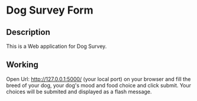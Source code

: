 # Dog Survey Form

## Description

This is a Web application for Dog Survey.

## Working

Open Url: http://127.0.0.1:5000/ (your local port) on your browser and fill the breed of your dog, your dog's mood and food choice and click submit. Your choices will be submited and displayed as a flash message.
